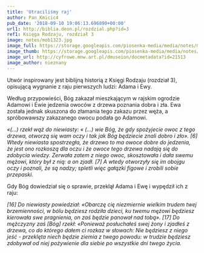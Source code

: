 ```yaml
---
title: 'Utraciliśmy raj'
author: Pan_Kmicic4
pub_date: '2018-09-10 19:06:13.696890+00:00'
url1: http://biblia.deon.pl/rozdzial.php?id=3
ref1: Księga Rodzaju, rozdział 3
image: notes/mob1323.jpg
image_full: https://storage.googleapis.com/piosenka-media/media/notes/mob1323.jpg
image_thumb: https://storage.googleapis.com/piosenka-media/media/notes/mob1323.jpg.0x300_q85_upscale.jpg
image_url: http://cyfrowe.mnw.art.pl/dmuseion/docmetadata?id=21513
image_author: nieznany
---
```


Utwór inspirowany jest biblijną historią z Księgi Rodzaju \(rozdział 3\),          opisującą wygnanie z raju pierwszych ludzi: Adama i Ewy.

Według przypowieści, Bóg zakazał mieszkającym w rajskim ogrodzie Adamowi i Ewie jedzenia owoców z drzewa poznania dobra i zła. Ewa została jednak skuszona do złamania tego zakazu przez węża, a spróbowawszy zakazanego owocu podała go Adamowi.

_«\(...\) rzekł wąż do niewiasty: « \(...\) wie Bóg, że gdy spożyjecie owoc z tego drzewa, otworzą się wam oczy i tak jak Bóg będziecie znali dobro i zło»._ _\[6\] Wtedy niewiasta spostrzegła, że drzewo to ma owoce dobre do jedzenia, że jest ono rozkoszą dla oczu i że owoce tego drzewa nadają się do zdobycia wiedzy. Zerwała zatem z niego owoc, skosztowała i dała swemu mężowi, który był z nią: a on zjadł. \[7\] A wtedy otworzyły się im obojgu oczy i poznali, że są nadzy; spletli więc gałązki figowe i zrobili sobie przepaski._

Gdy Bóg dowiedział się o sprawie, przeklął Adama i Ewę i wypędził ich z raju:

_\[16\] Do niewiasty powiedział: «Obarczę cię niezmiernie wielkim trudem twej brzemienności, w bólu będziesz rodziła dzieci, ku twemu mężowi będziesz kierowała swe pragnienia, on zaś będzie panował nad tobą». \[17\] Do mężczyzny zaś \[Bóg\] rzekł: «Ponieważ posłuchałeś swej żony i zjadłeś z drzewa, co do którego dałem ci rozkaz w słowach: Nie będziesz z niego jeść \- przeklęta niech będzie ziemia z twego powodu: w trudzie będziesz zdobywał od niej pożywienie dla siebie_ _po wszystkie dni twego życia._